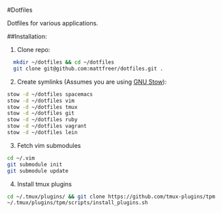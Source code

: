 #Dotfiles

Dotfiles for various applications.

##Installation:

1. Clone repo:

  ```bash
    mkdir ~/dotfiles && cd ~/dotfiles
    git clone git@github.com:mattfreer/dotfiles.git .
  ```
2. Create symlinks (Assumes you are using [GNU Stow][1]):

  ```bash
  stow -d ~/dotfiles spacemacs
  stow -d ~/dotfiles vim
  stow -d ~/dotfiles tmux
  stow -d ~/dotfiles git
  stow -d ~/dotfiles ruby
  stow -d ~/dotfiles vagrant
  stow -d ~/dotfiles lein
  ```
3. Fetch vim submodules

  ```bash
  cd ~/.vim
  git submodule init
  git submodule update
  ```
4. Install tmux plugins

  ```bash
  cd ~/.tmux/plugins/ && git clone https://github.com/tmux-plugins/tpm
  ~/.tmux/plugins/tpm/scripts/install_plugins.sh
  ```

[1]: http://www.gnu.org/software/stow/
